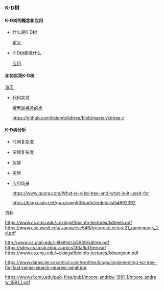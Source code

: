 
### K-D树
#### K-D树的概念和应用
* 什么是K-D树

    [定义](https://zh.wikipedia.org/wiki/K-d%E6%A0%91)

* K-D树能做什么

    [应用](https://www.quora.com/What-is-a-kd-tree-and-what-is-it-used-for)

#### 如何实现K-D树
[演示](https://opendsa-server.cs.vt.edu/ODSA/Books/CS3/html/KDtree.html)

* 代码实现

    [搜索最接近的点](https://rosettacode.org/wiki/K-d_tree#C)

    https://github.com/jtsiomb/kdtree/blob/master/kdtree.c


#### K-D树分析
* 时间复杂度

* 空间复杂度

* 优势

* 劣势

* 应用场景

    https://www.quora.com/What-is-a-kd-tree-and-what-is-it-used-for

    https://blog.csdn.net/guoziqing506/article/details/54692392

资料

https://www.cs.cmu.edu/~ckingsf/bioinfo-lectures/kdtrees.pdf
https://www.cse.wustl.edu/~taoju/cse546/lectures/Lecture21_rangequery_2d.pdf

http://www.cs.utah.edu/~lifeifei/cis5930/kdtree.pdf
https://sites.cs.ucsb.edu/~suri/cs130a/kdTree.pdf
https://www.cs.cmu.edu/~ckingsf/bioinfo-lectures/kdrangenn.pdf

https://www.datasciencecentral.com/profiles/blogs/implementing-kd-tree-for-fast-range-search-nearest-neighbor

https://www.ri.cmu.edu/pub_files/pub1/moore_andrew_1991_1/moore_andrew_1991_1.pdf

